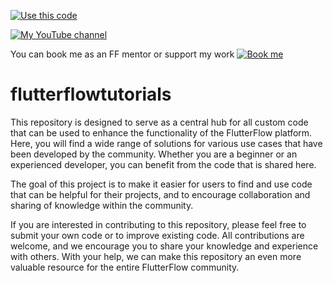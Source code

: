[![Use this code](https://img.shields.io/badge/-Use%20this%20code-blue?style=for-the-badge&logo=Github)](https://bulgariamitko.github.io/flutterflowtutorials/)

[![My YouTube channel](https://img.shields.io/badge/-YouTube-red?style=for-the-badge&logo=youtube&logoColor=white)](https://youtube.com/@flutterflowexpert)

You can book me as an FF mentor or support my work
[![Book me](https://img.shields.io/badge/-Book%20me-green?style=for-the-badge&logo=calendly&logoColor=white)](https://calendly.com/bulgaria_mitko)

# flutterflowtutorials

This repository is designed to serve as a central hub for all custom code that can be used to enhance the functionality of the FlutterFlow platform. Here, you will find a wide range of solutions for various use cases that have been developed by the community. Whether you are a beginner or an experienced developer, you can benefit from the code that is shared here.

The goal of this project is to make it easier for users to find and use code that can be helpful for their projects, and to encourage collaboration and sharing of knowledge within the community.

If you are interested in contributing to this repository, please feel free to submit your own code or to improve existing code. All contributions are welcome, and we encourage you to share your knowledge and experience with others. With your help, we can make this repository an even more valuable resource for the entire FlutterFlow community.